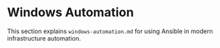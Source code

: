 # Windows Automation

This section explains `windows-automation.md` for using Ansible in modern infrastructure automation.